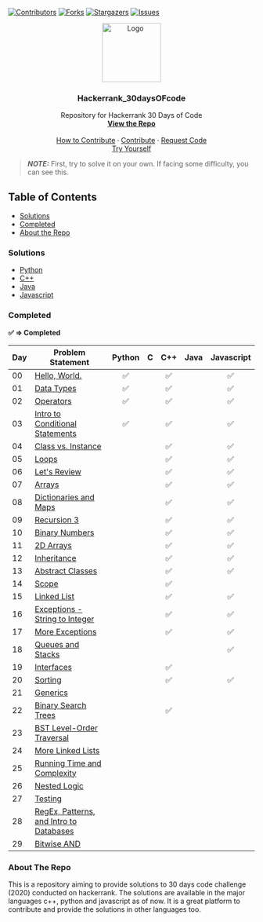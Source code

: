 [![Contributors][contributors-shield]][contributors-url]
[![Forks][forks-shield]][forks-url]
[![Stargazers][stars-shield]][stars-url]
[![Issues][issues-shield]][issues-url]

<p align="center">
  <a href=" https://www.hackerrank.com/domains/tutorials/30-days-of-code">
    <img src="https://alternative.me/media/256/hackerrank-icon-3ruwgb2qxxh1gxg6-c.png" alt="Logo" width="120" height="120">
  </a>

  <h3 align="center">Hackerrank_30daysOFcode</h3>

  <p align="center">
    Repository for Hackerrank 30 Days of Code
    <br />
    <a href="https://github.com/rahulsain3000/Hackerrank_30daysOFcode"><strong>View the Repo</strong></a>
    <br />
    <br />
    <a href="https://github.com/rahulsain3000/Hackerrank_30daysOFcode/blob/master/CONTRIBUTING.md">How to Contribute</a>
    ·
    <a href="https://github.com/rahulsain3000/Hackerrank_30daysOFcode/issues">Contribute</a>
    ·
    <a href="https://github.com/rahulsain3000/Hackerrank_30daysOFcode/issues">Request Code</a>
    <br/>
    <a href="https://www.hackerrank.com/domains/tutorials/30-days-of-code">Try Yourself</a>

  </p>
</p>

> **_NOTE:_**  First, try to solve it on your own. If facing some difficulty, you can see this.


## Table of Contents
* [Solutions](#solutions)
* [Completed](#completed)
* [About the Repo](#about-the-repo)
 

### Solutions
* [Python](https://github.com/rahulsain3000/Hackerrank_30daysOFcode/tree/master/30%20days%20of%20code(%20python))
* [C++](https://github.com/rahulsain3000/Hackerrank_30daysOFcode/tree/master/30%20days%20of%20code(%20c%2B%2B))
* [Java](https://github.com/rahulsain3000/Hackerrank_30daysOFcode/tree/master/Hackerrank_30daysOFcode_in_JavaScript)
* [Javascript](https://github.com/rahulsain3000/Hackerrank_30daysOFcode/tree/master/Hackerrank_30daysOFcode_in_JavaScript)

### Completed

**:white_check_mark: ⇒ Completed**

| Day     | Problem Statement   | Python    | C   | C++   | Java    | Javascript    |
|---  |---  |---  |---  |---  |---  |---  |
|  00   |  [Hello, World.](https://www.hackerrank.com/challenges/30-hello-world/problem)    | <center>:white_check_mark:</center> |     | <center>:white_check_mark:</center>  |    |   <center>:white_check_mark:</center> |
|  01   |  [Data Types](https://www.hackerrank.com/challenges/30-data-types/problem)    | <center>:white_check_mark:</center>   |     |  <center>:white_check_mark:</center>  |     |   <center>:white_check_mark:</center> |
|  02   |  [Operators](https://www.hackerrank.com/challenges/30-operators/problem)    | <center>:white_check_mark:</center>   |     |  <center>:white_check_mark:</center>  |     |   <center>:white_check_mark:</center> |
|  03   |  [Intro to Conditional Statements]()    | <center>:white_check_mark:</center>   |     |  <center>:white_check_mark:</center>  |     |   <center>:white_check_mark:</center> |
|  04   |  [Class vs. Instance](https://www.hackerrank.com/challenges/30-class-vs-instance/problem)   |     |     |   <center>:white_check_mark:</center> |     |   <center>:white_check_mark:</center> |
|  05   |  [Loops](https://www.hackerrank.com/challenges/30-loops/problem)    |     |     |   <center>:white_check_mark:</center> |     |   <center>:white_check_mark:</center> |
|  06   |  [Let's Review](https://www.hackerrank.com/challenges/30-review-loop/problem)   |     |     |   <center>:white_check_mark:</center> |     |   <center>:white_check_mark:</center> |
|  07   |  [Arrays](https://www.hackerrank.com/challenges/30-arrays/problem)    |     |     |   <center>:white_check_mark:</center> |     |   <center>:white_check_mark:</center> |
|  08   |  [Dictionaries and Maps](https://www.hackerrank.com/challenges/30-dictionaries-and-maps/problem)    |     |     |   <center>:white_check_mark:</center> |     |   <center>:white_check_mark:</center> |
|  09   |  [Recursion 3](https://www.hackerrank.com/challenges/30-recursion/problem)    |     |     |   <center>:white_check_mark:</center> |     |   <center>:white_check_mark:</center> |
|  10   |  [Binary Numbers](https://www.hackerrank.com/challenges/30-binary-numbers/problem)    |     |     |   <center>:white_check_mark:</center> |     |   <center>:white_check_mark:</center> |
|  11   |  [2D Arrays](https://www.hackerrank.com/challenges/30-2d-arrays/problem)    |     |     |   <center>:white_check_mark:</center> |     |   <center>:white_check_mark:</center> |
|  12   |  [Inheritance](https://www.hackerrank.com/challenges/30-inheritance/problem)    |     |     |   <center>:white_check_mark:</center> |     |   <center>:white_check_mark:</center> |
|  13   |  [Abstract Classes](https://www.hackerrank.com/challenges/30-abstract-classes/problem)    |     |     |   <center>:white_check_mark:</center> |     |   <center>:white_check_mark:</center> |
|  14   |  [Scope](https://www.hackerrank.com/challenges/30-scope/problem)    |     |     |   <center>:white_check_mark:</center> |     |     |
|  15   |  [Linked List](https://www.hackerrank.com/challenges/30-linked-list/problem)    |     |     |   <center>:white_check_mark:</center> |     |   <center>:white_check_mark:</center> |
|  16   |  [Exceptions - String to Integer](https://www.hackerrank.com/challenges/30-exceptions-string-to-integer/problem)    |     |     |   <center>:white_check_mark:</center> |     |   <center>:white_check_mark:</center> |
|  17   |  [More Exceptions](https://www.hackerrank.com/challenges/30-more-exceptions/problem)    |     |     |  <center>:white_check_mark:</center>    |     |   <center>:white_check_mark:</center> |
|  18   |  [Queues and Stacks](https://www.hackerrank.com/challenges/30-queues-stacks/problem)    |     |     |     |     |  <center>:white_check_mark:</center>  |
|  19   |  [Interfaces](https://www.hackerrank.com/challenges/30-interfaces/problem)    |     |     |   <center>:white_check_mark:</center> |     |     |
|  20   |  [Sorting](https://www.hackerrank.com/challenges/30-sorting/problem)    |     |     |   <center>:white_check_mark:</center> |     |   <center>:white_check_mark:</center> |
|  21   |  [Generics](https://www.hackerrank.com/challenges/30-generics/problem)    |     |     |     |     |     |
|  22   |  [Binary Search Trees](https://www.hackerrank.com/challenges/30-binary-search-trees/problem)    |     |     |  <center>:white_check_mark:</center>  |     |     |
|  23   |  [BST Level-Order Traversal](https://www.hackerrank.com/challenges/30-binary-trees/problem)   |     |     |     |     |     |
|  24   |  [More Linked Lists](https://www.hackerrank.com/challenges/30-linked-list-deletion/problem)   |     |     |     |     |     |
|  25   |  [Running Time and Complexity](https://www.hackerrank.com/challenges/30-running-time-and-complexity/problem)    |     |     |     |     |     |
|  26   |  [Nested Logic](https://www.hackerrank.com/challenges/30-nested-logic/problem)    |     |     |     |     |     |
|  27   |  [Testing](https://www.hackerrank.com/challenges/30-testing/problem)    |     |     |     |     |     |
|  28   |  [RegEx, Patterns, and Intro to Databases](https://www.hackerrank.com/challenges/30-regex-patterns/problem)   |     |     |     |     |     |
|  29   |  [Bitwise AND](https://www.hackerrank.com/challenges/30-bitwise-and/problem)    |     |     |     |     |     |


### About The Repo
This is a repository aiming to provide solutions to 30 days code challenge (2020) conducted on hackerrank. The solutions are available in the major languages c++, python and javascript as of now. It is a great platform to contribute and provide the solutions in other languages too.




[contributors-shield]: https://img.shields.io/github/contributors/rahulsain3000/Hackerrank_30daysOFcode?style=flat-square
[contributors-url]: https://github.com/rahulsain3000/Hackerrank_30daysOFcode/graphs/contributors
[forks-shield]: https://img.shields.io/github/forks/rahulsain3000/Hackerrank_30daysOFcode?style=flat-square
[forks-url]: https://github.com/rahulsain3000/Hackerrank_30daysOFcode/network/members
[stars-shield]:   https://img.shields.io/github/stars/rahulsain3000/Hackerrank_30daysOFcode?color=red&style=flat-square
[stars-url]: https://github.com/rahulsain3000/Hackerrank_30daysOFcode/stargazers
[issues-shield]:  https://img.shields.io/github/issues/rahulsain3000/Hackerrank_30daysOFcode?color=orange&style=flat-square
[issues-url]: https://github.com/rahulsain3000/Hackerrank_30daysOFcode/issues

